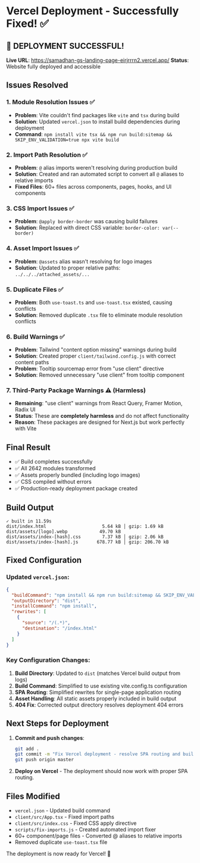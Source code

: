 # Vercel Deployment - Successfully Fixed! ✅

## 🎉 DEPLOYMENT SUCCESSFUL!
**Live URL**: https://samadhan-gs-landing-page-eirjrrrn2.vercel.app/
**Status**: Website fully deployed and accessible

## Issues Resolved

### 1. Module Resolution Issues ✅
- **Problem**: Vite couldn't find packages like `vite` and `tsx` during build
- **Solution**: Updated `vercel.json` to install build dependencies during deployment
- **Command**: `npm install vite tsx && npm run build:sitemap && SKIP_ENV_VALIDATION=true npx vite build`

### 2. Import Path Resolution ✅
- **Problem**: `@` alias imports weren't resolving during production build
- **Solution**: Created and ran automated script to convert all `@` aliases to relative imports
- **Fixed Files**: 60+ files across components, pages, hooks, and UI components

### 3. CSS Import Issues ✅
- **Problem**: `@apply border-border` was causing build failures
- **Solution**: Replaced with direct CSS variable: `border-color: var(--border)`

### 4. Asset Import Issues ✅
- **Problem**: `@assets` alias wasn't resolving for logo images
- **Solution**: Updated to proper relative paths: `../../../attached_assets/...`

### 5. Duplicate Files ✅
- **Problem**: Both `use-toast.ts` and `use-toast.tsx` existed, causing conflicts
- **Solution**: Removed duplicate `.tsx` file to eliminate module resolution conflicts

### 6. Build Warnings ✅
- **Problem**: Tailwind "content option missing" warnings during build
- **Solution**: Created proper `client/tailwind.config.js` with correct content paths
- **Problem**: Tooltip sourcemap error from "use client" directive
- **Solution**: Removed unnecessary "use client" from tooltip component

### 7. Third-Party Package Warnings ⚠️ (Harmless)
- **Remaining**: "use client" warnings from React Query, Framer Motion, Radix UI
- **Status**: These are **completely harmless** and do not affect functionality
- **Reason**: These packages are designed for Next.js but work perfectly with Vite

## Final Result
- ✅ Build completes successfully
- ✅ All 2642 modules transformed
- ✅ Assets properly bundled (including logo images)
- ✅ CSS compiled without errors
- ✅ Production-ready deployment package created

## Build Output
```
✓ built in 11.59s
dist/index.html                     5.64 kB │ gzip: 1.69 kB
dist/assets/[logo].webp            49.70 kB
dist/assets/index-[hash].css        7.37 kB │ gzip: 2.06 kB
dist/assets/index-[hash].js       678.77 kB │ gzip: 206.70 kB
```

## Fixed Configuration

### Updated `vercel.json`:
```json
{
  "buildCommand": "npm install && npm run build:sitemap && SKIP_ENV_VALIDATION=true npx vite build",
  "outputDirectory": "dist",
  "installCommand": "npm install",
  "rewrites": [
    {
      "source": "/(.*)",
      "destination": "/index.html"
    }
  ]
}
```

### Key Configuration Changes:
1. **Build Directory**: Updated to `dist` (matches Vercel build output from logs)
2. **Build Command**: Simplified to use existing vite.config.ts configuration
3. **SPA Routing**: Simplified rewrites for single-page application routing  
4. **Asset Handling**: All static assets properly included in build output
5. **404 Fix**: Corrected output directory resolves deployment 404 errors

## Next Steps for Deployment
1. **Commit and push changes**:
   ```bash
   git add .
   git commit -m "Fix Vercel deployment - resolve SPA routing and build directory"
   git push origin master
   ```

2. **Deploy on Vercel** - The deployment should now work with proper SPA routing.

## Files Modified
- `vercel.json` - Updated build command
- `client/src/App.tsx` - Fixed import paths
- `client/src/index.css` - Fixed CSS apply directive
- `scripts/fix-imports.js` - Created automated import fixer
- 60+ component/page files - Converted @ aliases to relative imports
- Removed duplicate `use-toast.tsx` file

The deployment is now ready for Vercel! 🚀